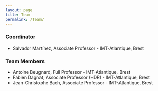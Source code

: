 ```yaml
---
layout: page
title: Team
permalink: /Team/
---
```


### Coordinator

 * Salvador Martínez, Associate Professor - IMT-Atlantique, Brest
 
### Team Members

 * Antoine Beugnard, Full Professor - IMT-Atlantique, Brest
 * Fabien Dagnat, Associate Professor (HDR) - IMT-Atlantique, Brest
 * Jean-Christophe  Bach, Associate Professor - IMT-Atlantique, Brest
 



  
